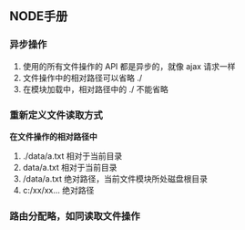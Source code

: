 ## NODE手册

### 异步操作

1. 使用的所有文件操作的 API 都是异步的，就像 ajax 请求一样
2. 文件操作中的相对路径可以省略 ./
3. 在模块加载中，相对路径中的 ./ 不能省略

### 重新定义文件读取方式

**在文件操作的相对路径中**

1.   ./data/a.txt 相对于当前目录
2.   data/a.txt  相对于当前目录
3.   /data/a.txt 绝对路径，当前文件模块所处磁盘根目录
4.   c:/xx/xx... 绝对路径

### 路由分配略，如同读取文件操作

